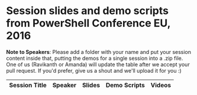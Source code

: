 # Session slides and demo scripts from PowerShell Conference EU, 2016

**Note to Speakers**: Please add a folder with your name and put your session content inside that, putting the demos for a single session into a .zip file. One of us (Ravikanth or Amanda) will update the table after we accept your pull request. If you'd prefer, give us a shout and we'll upload it for you :)

| Session Title  | Speaker | Slides | Demo Scripts | Videos |
| ------------- | ------------- | ------------- | ------------- | ------------- |
